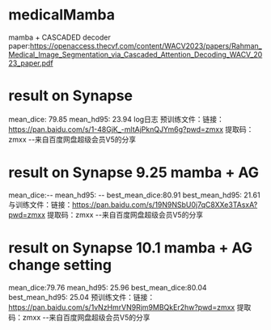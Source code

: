 # medicalMamba
mamba + CASCADED decoder
paper:https://openaccess.thecvf.com/content/WACV2023/papers/Rahman_Medical_Image_Segmentation_via_Cascaded_Attention_Decoding_WACV_2023_paper.pdf

# result on Synapse
mean_dice: 79.85  mean_hd95: 23.94
log日志
预训练文件：链接：https://pan.baidu.com/s/1-48GjK_-mltAjPknQJYm6g?pwd=zmxx 
提取码：zmxx 
--来自百度网盘超级会员V5的分享

# result on Synapse 9.25 mamba + AG
mean_dice:-- mean_hd95: --
best_mean_dice:80.91 best_mean_hd95: 21.61
与训练文件：链接：https://pan.baidu.com/s/19N9NSbU0j7qC8XXe3TAsxA?pwd=zmxx 
提取码：zmxx 
--来自百度网盘超级会员V5的分享
# result on Synapse 10.1 mamba + AG change setting
mean_dice:79.76 mean_hd95: 25.96
best_mean_dice:80.04 best_mean_hd95: 25.04
预训练文件：链接：https://pan.baidu.com/s/1vNzHmrVN9Rjm9MBQkEr2hw?pwd=zmxx 
提取码：zmxx 
--来自百度网盘超级会员V5的分享
